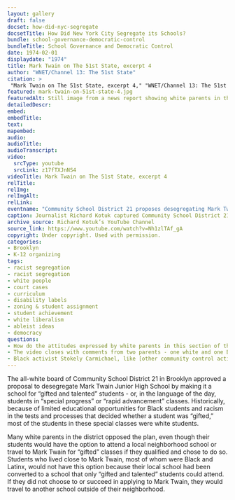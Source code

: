 ```yaml
--- 
layout: gallery
draft: false
docset: how-did-nyc-segregate
docsetTitle: How Did New York City Segregate its Schools?
bundle: school-governance-democratic-control
bundleTitle: School Governance and Democratic Control
date: 1974-02-01
displaydate: "1974"
title: Mark Twain on The 51st State, excerpt 4
author: "WNET/Channel 13: The 51st State"
citation: >
 "Mark Twain on The 51st State, excerpt 4," "WNET/Channel 13: The 51st State", in New York City Civil Rights History Project, Accessed: [Month Day, Year], https://nyccivilrightshistory.org/gallery/mark-twain-on-51st-state-4.
featured: mark-twain-on-51st-state-4.jpg
featuredAlt: Still image from a news report showing white parents in the audience of a town hall meeting
detailedDescr: 
embed: 
embedTitle: 
text: 
mapembed: 
audio: 
audioTitle: 
audioTranscript: 
video: 
  srcType: youtube
  srcLink: z17fTXJnNS4
videoTitle: Mark Twain on The 51st State, excerpt 4
relTitle: 
relImg: 
relImgAlt: 
relLink: 
eventname: "Community School District 21 proposes desegregating Mark Twain by making it a school for \"gifted and talented\" students."
caption: Journalist Richard Kotuk captured Community School District 21’s discussion of a desegregation plan for Mark Twain Junior High School. 
archive_source: Richard Kotuk’s YouTube Channel
source_link: https://www.youtube.com/watch?v=Nh1zlTAf_gA
copyright: Under copyright. Used with permission. 
categories: 
- Brooklyn
- K-12 organizing
tags: 
- racist segregation
- racist segregation
- white people
- court cases
- curriculum
- disability labels
- zoning & student assignment
- student achievement
- white liberalism
- ableist ideas
- democracy
questions: 
- How do the attitudes expressed by white parents in this section of the video compare to those in other excerpts of the video? How do the attitudes reflect other ideas or policies that you have encountered in [this collection of documents](/topics/how-did-nyc-segregate)? 
- The video closes with comments from two parents - one white and one Black. How do their opinions differ? Do these two arguments continue to exist today? Who holds them, and why? 
- Black activist Stokely Carmichael, like [other community control activists](/topics/who-governs-schools/community-control/), focused less on desegregation and more on the importance of Black communities having control over their own schools. What do you think Carmichael would have said if he had seen this film from Community School District 21? 
--- 
```


The all-white board of Community School District 21 in Brooklyn approved a proposal to desegregate Mark Twain Junior High School by making it a school for “gifted and talented” students - or, in the language of the day, students in “special progress” or “rapid advancement” classes. Historically, because of limited educational opportunities for Black students and racism in the tests and processes that decided whether a student was “gifted,” most of the students in these special classes were white students.

Many white parents in the district opposed the plan, even though their students would have the option to attend a local neighborhood school or travel to Mark Twain for “gifted” classes if they qualified and chose to do so. Students who lived close to Mark Twain, most of whom were Black and Latinx, would not have this option because their local school had been converted to a school that only “gifted and talented” students could attend. If they did not choose to or succeed in applying to Mark Twain, they would travel to another school outside of their neighborhood.
